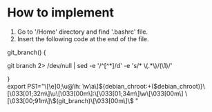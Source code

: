 # How to implement
1) Go to '/Home' directory and find '.bashrc' file.
2) Insert the following code at the end of the file.

<div>git_branch() {</div>
<p> git branch 2> /dev/null | sed -e '/^[^*]/d' -e 's/* \(.*\)/(\1)/'</p>
<div>}</div>
<div>export PS1="\[\e]0;\u@\h: \w\a\]${debian_chroot:+($debian_chroot)}\[\033[01;32m\]\u\[\033[00m\]:\[\033[01;34m\]\w\[\033[00m\] \[\033[00;91m\]\$(git_branch)\[\033[00m\]\$ "</div>

